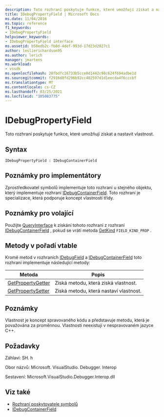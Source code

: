 ```yaml
---
description: Toto rozhraní poskytuje funkce, které umožňují získat a nastavit vlastnost.
title: IDebugPropertyField | Microsoft Docs
ms.date: 11/04/2016
ms.topic: reference
f1_keywords:
- IDebugPropertyField
helpviewer_keywords:
- IDebugPropertyField interface
ms.assetid: b50edb2c-fb8d-4def-993d-17d23d2027c1
author: leslierichardson95
ms.author: lerich
manager: jmartens
ms.workload:
- vssdk
ms.openlocfilehash: 28fbdfc16733b5cce0d1442c98c624f694adbe1d
ms.sourcegitcommit: f2916d8fd296b92cc402597d1d1eecda4f6cccbf
ms.translationtype: MT
ms.contentlocale: cs-CZ
ms.lasthandoff: 03/25/2021
ms.locfileid: "105083775"
---
```

# <a name="idebugpropertyfield"></a>IDebugPropertyField
Toto rozhraní poskytuje funkce, které umožňují získat a nastavit vlastnost.

## <a name="syntax"></a>Syntax

```
IDebugPropertyField : IDebugContainerField
```

## <a name="notes-for-implementers"></a>Poznámky pro implementátory
 Zprostředkovatel symbolů implementuje toto rozhraní u stejného objektu, který implementuje rozhraní [IDebugContainerField](../../../extensibility/debugger/reference/idebugcontainerfield.md). Toto rozhraní je specializace, která podporuje koncept vlastností třídy.

## <a name="notes-for-callers"></a>Poznámky pro volající
 Použijte [QueryInterface](/cpp/atl/queryinterface) k získání tohoto rozhraní z rozhraní [IDebugContainerField](../../../extensibility/debugger/reference/idebugcontainerfield.md) , pokud se vrátí metoda [GetKind](../../../extensibility/debugger/reference/idebugfield-getkind.md) `FIELD_KIND_PROP` .

## <a name="methods-in-vtable-order"></a>Metody v pořadí vtable
 Kromě metod v rozhraních [IDebugField](../../../extensibility/debugger/reference/idebugfield.md) a [IDebugContainerField](../../../extensibility/debugger/reference/idebugcontainerfield.md) toto rozhraní implementuje následující metody:

|Metoda|Popis|
|------------|-----------------|
|[GetPropertyGetter](../../../extensibility/debugger/reference/idebugpropertyfield-getpropertygetter.md)|Získá metodu, která získá vlastnost.|
|[GetPropertySetter](../../../extensibility/debugger/reference/idebugpropertyfield-getpropertysetter.md)|Získá metodu, která nastaví vlastnost.|

## <a name="remarks"></a>Poznámky
 Vlastnost je koncept spravovaného kódu a představuje metodu, která je považována za proměnnou. Vlastnosti neexistují v nespravovaném jazyce C++.

## <a name="requirements"></a>Požadavky
 Záhlaví: SH. h

 Obor názvů: Microsoft. VisualStudio. Debugger. Interop

 Sestavení: Microsoft.VisualStudio.Debugger.Interop.dll

## <a name="see-also"></a>Viz také
- [Rozhraní poskytovatele symbolů](../../../extensibility/debugger/reference/symbol-provider-interfaces.md)
- [IDebugContainerField](../../../extensibility/debugger/reference/idebugcontainerfield.md)
